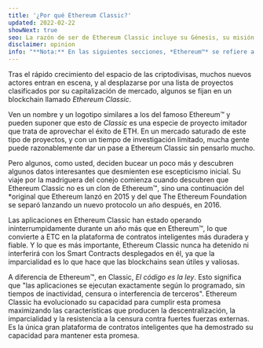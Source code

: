 ```yaml
---
title: '¿Por qué Ethereum Classic?'
updated: 2022-02-22
showNext: true
seo: La razón de ser de Ethereum Classic incluye su Génesis, su misión de Descentralización y el brillante futuro que permite gracias a Code is Law.
disclaimer: opinion
info: "**Nota:** En las siguientes secciones, *Ethereum™* se refiere a la cadena mainnet posterior al DAO Fork [Ethereum Foundation](https://ethereum.org), que no debe confundirse con el *protocolo* de Ethereum, que utilizan muchos proyectos de blockchain, incluido Ethereum Classic"
---
```


Tras el rápido crecimiento del espacio de las criptodivisas, muchos nuevos actores entran en escena, y al desplazarse por una lista de proyectos clasificados por su capitalización de mercado, algunos se fijan en un blockchain llamado _Ethereum Classic_.

Ven un nombre y un logotipo similares a los del famoso Ethereum™ y pueden suponer que esto de _Classic_ es una especie de proyecto imitador que trata de aprovechar el éxito de ETH. En un mercado saturado de este tipo de proyectos, y con un tiempo de investigación limitado, mucha gente puede razonablemente dar un pase a Ethereum Classic sin pensarlo mucho.

Pero algunos, como usted, deciden bucear un poco más y descubren algunos datos interesantes que desmienten ese escepticismo inicial. </em> Su viaje por la madriguera del conejo comienza cuando descubren que Ethereum Classic no es un clon de Ethereum™, sino una continuación del *original que Ethereum lanzó en 2015 y del que The Ethereum Foundation se separó lanzando un nuevo protocolo un año después, en 2016.</p>

Las aplicaciones en Ethereum Classic han estado operando ininterrumpidamente durante un año más que en Ethereum™, lo que convierte a ETC en la plataforma de contratos inteligentes más duradera y fiable. Y lo que es más importante, Ethereum Classic nunca ha detenido ni interferirá con los Smart Contracts desplegados en él, ya que la imparcialidad es lo que hace que las blockchains sean útiles y valiosas.

A diferencia de Ethereum™, en Classic, _El código es la ley_. Esto significa que "las aplicaciones se ejecutan exactamente según lo programado, sin tiempos de inactividad, censura o interferencia de terceros". Ethereum Classic ha evolucionado su capacidad para cumplir esta promesa maximizando las características que producen la descentralización, la imparcialidad y la resistencia a la censura contra fuertes fuerzas externas. Es la única gran plataforma de contratos inteligentes que ha demostrado su capacidad para mantener esta promesa.
